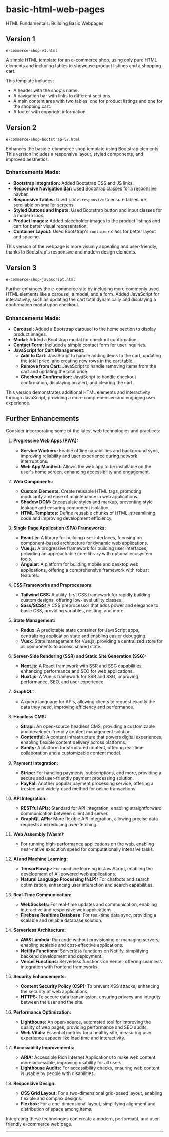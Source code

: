 # basic-html-web-pages
HTML Fundamentals: Building Basic Webpages

## Version 1

`e-commerce-shop-v1.html`

A simple HTML template for an e-commerce shop, using only pure HTML elements and including tables to showcase product listings and a shopping cart.

This template includes:
- A header with the shop's name.
- A navigation bar with links to different sections.
- A main content area with two tables: one for product listings and one for the shopping cart.
- A footer with copyright information.

## Version 2

`e-commerce-shop-bootstrap-v2.html`

Enhances the basic e-commerce shop template using Bootstrap elements. This version includes a responsive layout, styled components, and improved aesthetics.

### Enhancements Made:
- **Bootstrap Integration:** Added Bootstrap CSS and JS links.
- **Responsive Navigation Bar:** Used Bootstrap classes for a responsive navbar.
- **Responsive Tables:** Used `table-responsive` to ensure tables are scrollable on smaller screens.
- **Styled Buttons and Inputs:** Used Bootstrap button and input classes for a modern look.
- **Product Images:** Added placeholder images to the product listings and cart for better visual representation.
- **Container Layout:** Used Bootstrap's `container` class for better layout and spacing.

This version of the webpage is more visually appealing and user-friendly, thanks to Bootstrap's responsive and modern design elements.

## Version 3

`e-commerce-shop-javascript.html`

Further enhances the e-commerce site by including more commonly used HTML elements like a carousel, a modal, and a form. Added JavaScript for interactivity, such as updating the cart total dynamically and displaying a confirmation modal upon checkout.

### Enhancements Made:
- **Carousel:** Added a Bootstrap carousel to the home section to display product images.
- **Modal:** Added a Bootstrap modal for checkout confirmation.
- **Contact Form:** Included a simple contact form for user inquiries.
- **JavaScript for Cart Management:**
  - **Add to Cart:** JavaScript to handle adding items to the cart, updating the total price, and creating new rows in the cart table.
  - **Remove from Cart:** JavaScript to handle removing items from the cart and updating the total price.
  - **Checkout Confirmation:** JavaScript to handle checkout confirmation, displaying an alert, and clearing the cart.

This version demonstrates additional HTML elements and interactivity through JavaScript, providing a more comprehensive and engaging user experience.

## Further Enhancements

Consider incorporating some of the latest web technologies and practices:

1. **Progressive Web Apps (PWA):**
   - **Service Workers:** Enable offline capabilities and background sync, improving reliability and user experience during network interruptions.
   - **Web App Manifest:** Allows the web app to be installable on the user's home screen, enhancing accessibility and engagement.

2. **Web Components:**
   - **Custom Elements:** Create reusable HTML tags, promoting modularity and ease of maintenance in web applications.
   - **Shadow DOM:** Encapsulate styles and markup, preventing style leakage and ensuring component isolation.
   - **HTML Templates:** Define reusable chunks of HTML, streamlining code and improving development efficiency.

3. **Single Page Application (SPA) Frameworks:**
   - **React.js:** A library for building user interfaces, focusing on component-based architecture for dynamic web applications.
   - **Vue.js:** A progressive framework for building user interfaces, providing an approachable core library with optional ecosystem tools.
   - **Angular:** A platform for building mobile and desktop web applications, offering a comprehensive framework with robust features.

4. **CSS Frameworks and Preprocessors:**
   - **Tailwind CSS:** A utility-first CSS framework for rapidly building custom designs, offering low-level utility classes.
   - **Sass/SCSS:** A CSS preprocessor that adds power and elegance to basic CSS, providing variables, nesting, and more.

5. **State Management:**
   - **Redux:** A predictable state container for JavaScript apps, centralizing application state and enabling easier debugging.
   - **Vuex:** State management for Vue.js, providing a centralized store for all components to access shared state.

6. **Server-Side Rendering (SSR) and Static Site Generation (SSG):**
   - **Next.js:** A React framework with SSR and SSG capabilities, enhancing performance and SEO for web applications.
   - **Nuxt.js:** A Vue.js framework for SSR and SSG, improving performance, SEO, and user experience.

7. **GraphQL:**
   - A query language for APIs, allowing clients to request exactly the data they need, improving efficiency and performance.

8. **Headless CMS:**
   - **Strapi:** An open-source headless CMS, providing a customizable and developer-friendly content management solution.
   - **Contentful:** A content infrastructure that powers digital experiences, enabling flexible content delivery across platforms.
   - **Sanity:** A platform for structured content, offering real-time collaboration and a customizable content model.

9. **Payment Integration:**
   - **Stripe:** For handling payments, subscriptions, and more, providing a secure and user-friendly payment processing solution.
   - **PayPal:** Another popular payment processing service, offering a trusted and widely-used method for online transactions.

10. **API Integration:**
    - **RESTful APIs:** Standard for API integration, enabling straightforward communication between client and server.
    - **GraphQL APIs:** More flexible API integration, allowing precise data requests and reducing over-fetching.

11. **Web Assembly (Wasm):**
    - For running high-performance applications on the web, enabling near-native execution speed for computationally intensive tasks.

12. **AI and Machine Learning:**
    - **TensorFlow.js:** For machine learning in JavaScript, enabling the development of AI-powered web applications.
    - **Natural Language Processing (NLP):** For chatbots and search optimization, enhancing user interaction and search capabilities.

13. **Real-Time Communication:**
    - **WebSockets:** For real-time updates and communication, enabling interactive and responsive web applications.
    - **Firebase Realtime Database:** For real-time data sync, providing a scalable and reliable database solution.

14. **Serverless Architecture:**
    - **AWS Lambda:** Run code without provisioning or managing servers, enabling scalable and cost-effective applications.
    - **Netlify Functions:** Serverless functions on Netlify, simplifying backend development and deployment.
    - **Vercel Functions:** Serverless functions on Vercel, offering seamless integration with frontend frameworks.

15. **Security Enhancements:**
    - **Content Security Policy (CSP):** To prevent XSS attacks, enhancing the security of web applications.
    - **HTTPS:** To secure data transmission, ensuring privacy and integrity between the user and the site.

16. **Performance Optimization:**
    - **Lighthouse:** An open-source, automated tool for improving the quality of web pages, providing performance and SEO audits.
    - **Web Vitals:** Essential metrics for a healthy site, measuring user experience aspects like load time and interactivity.

17. **Accessibility Improvements:**
    - **ARIA:** Accessible Rich Internet Applications to make web content more accessible, improving usability for all users.
    - **Lighthouse Audits:** For accessibility checks, ensuring web content is usable by people with disabilities.

18. **Responsive Design:**
    - **CSS Grid Layout:** For a two-dimensional grid-based layout, enabling flexible and complex designs.
    - **Flexbox:** For a one-dimensional layout, simplifying alignment and distribution of space among items.

Integrating these technologies can create a modern, performant, and user-friendly e-commerce web page.

---